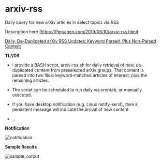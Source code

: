 # arxiv-rss
Daily query for new arXiv articles in select topics via RSS

Description here (https://Persagen.com/2019/06/10/arxiv-rss.html):

[Daily, De-Duplicated arXiv RSS Updates: Keyword Parsed, Plus Non-Parsed Content](https://persagen.com/2019/06/10/arxiv-rss.html)

**TL//DR**

* I provide a BASH script, arxiv-rss.sh for daily retrieval of new, de-duplicated content from preselected arXiv groups.  That content is parsed into two files: keyword-matched articles of interest, plus the remaining articles.

* The script can be scheduled to run daily via crontab, or manually executed.

* If you have desktop notification (e.g. Linux notify-send), then a persistent message will indicate the arrival of new content

* ...

**Notification**

![notification](https://persagen.com/files/misc/arXiv-RSS-notify-send2.png)

**Sample Results**

![sample_output](https://persagen.com/files/misc/arxiv-rss-Krusader.png)
